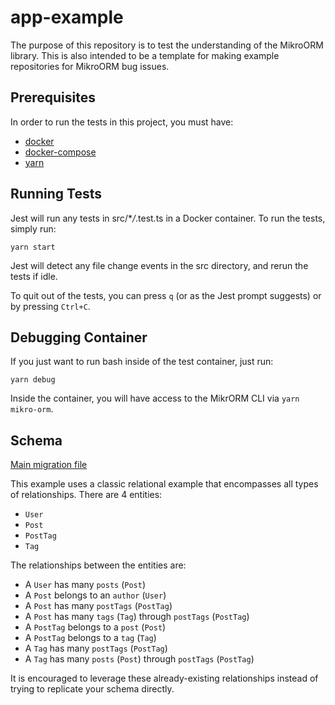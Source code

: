 # app-example

The purpose of this repository is to test the understanding of the MikroORM library. This is also intended
to be a template for making example repositories for MikroORM bug issues.

## Prerequisites

In order to run the tests in this project, you must have:

- [docker](https://docs.docker.com/get-docker/)
- [docker-compose](https://docs.docker.com/compose/install/)
- [yarn](https://classic.yarnpkg.com/en/docs/install/)

## Running Tests

Jest will run any tests in src/\*_/_.test.ts in a Docker container. To run the tests, simply run:

```
yarn start
```

Jest will detect any file change events in the src directory, and rerun the tests if idle.

To quit out of the tests, you can press `q` (or as the Jest prompt suggests) or by pressing `Ctrl+C`.

## Debugging Container

If you just want to run bash inside of the test container, just run:

```
yarn debug
```

Inside the container, you will have access to the MikrORM CLI via `yarn mikro-orm`.

## Schema

[Main migration file](src/migrations/Migration20210808014510.ts)

This example uses a classic relational example that encompasses all types of relationships. There are 4 entities:

- `User`
- `Post`
- `PostTag`
- `Tag`

The relationships between the entities are:

- A `User` has many `posts` (`Post`)
- A `Post` belongs to an `author` (`User`)
- A `Post` has many `postTags` (`PostTag`)
- A `Post` has many `tags` (`Tag`) through `postTags` (`PostTag`)
- A `PostTag` belongs to a `post` (`Post`)
- A `PostTag` belongs to a `tag` (`Tag`)
- A `Tag` has many `postTags` (`PostTag`)
- A `Tag` has many `posts` (`Post`) through `postTags` (`PostTag`)

It is encouraged to leverage these already-existing relationships instead of trying to replicate your schema directly.
